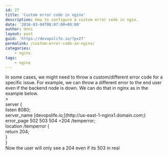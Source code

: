 ```yaml
---
id: 27
title: 'Custom error code in nginx'
description: How to configure a custom error code in ngix.
date: '2016-03-04T08:07:00+00:00'
author: Unni
layout: post
guid: 'https://devopslife.io/?p=27'
permalink: /custom-error-code-in-nginx/
categories:
    - nginx
tags:
    - nginx
---
```


<div>In some cases, we might need to throw a custom/different error code for a specific issue. For example, we can throw a different error to the end user even if the backend node is down. We can do that in nginx as in the example below.</div><div></div><div></div>> <div>server {</div><div> listen 8080;</div><div> server_name [devopslife.io;](http://us-east-1-nginx1.domain.com;)</div><div> error_page 502 503 504 =204 /temperror;</div><div></div><div> location /temperror {</div><div> return 204;</div><div> }</div><div> }</div>

<div></div><div>Now the user will only see a 204 even if its 503 in real</div>